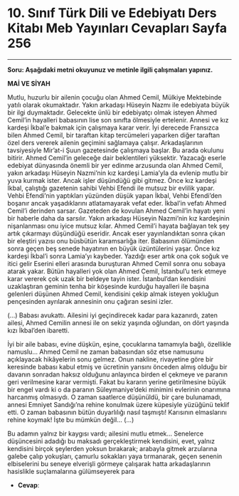 # 10. Sınıf Türk Dili ve Edebiyatı Ders Kitabı Meb Yayınları Cevapları Sayfa 256

---

**Soru: Aşağıdaki metni okuyunuz ve metinle ilgili çalışmaları yapınız.**

**MAİ VE SİYAH**

Mutlu, huzurlu bir ailenin çocuğu olan Ahmed Cemil, Mülkiye Mektebinde yatılı olarak okumaktadır. Yakın arkadaşı Hüseyin Nazmı ile edebiyata büyük bir ilgi duymaktadır. Gelecekte ünlü bir edebiyatçı olmak isteyen Ahmed Cemil’in hayalleri babasının lise son sınıfta ölmesiyle ertelenir. Annesi ve kız kardeşi İkbal’e bakmak için çalışmaya karar verir. İyi derecede Fransızca bilen Ahmed Cemil, bir taraftan kitap tercümeleri yaparken diğer taraftan özel ders vererek ailenin geçimini sağlamaya çalışır. Arkadaşlarının tavsiyesiyle Mir’at-i Şuun gazetesinde çalışmaya başlar. Bu arada okulunu bitirir. Ahmed Cemil’in geleceğe dair beklentileri yüksektir. Yazacağı eserle edebiyat dünyasında önemli bir yer edinme arzusunda olan Ahmed Cemil, yakın arkadaşı Hüseyin Nazmi’nin kız kardeşi Lamia’yla da evlenip mutlu bir yuva kurmak ister. Ancak işler düşündüğü gibi gitmez. Önce kız kardeşi İkbal, çalıştığı gazetenin sahibi Vehbi Efendi ile mutsuz bir evlilik yapar. Vehbi Efendi’nin yaptıkları yüzünden düşük yapan İkbal, Vehbi Efendi’den boşanır ancak yaşadıklarını atlatamayarak vefat eder. İkbal’in vefatı Ahmed Cemil’i derinden sarsar. Gazeteden de kovulan Ahmed Cemil’in hayatı yeni bir haberle daha da sarsılır. Yakın arkadaşı Hüseyin Nazmi’nin kız kardeşinin nişanlanması onu iyice mutsuz kılar. Ahmed Cemil’i hayata bağlayan tek şey artık çıkarmayı düşündüğü eseridir. Ancak eser yayınlandıktan sonra çıkan bir eleştiri yazısı onu büsbütün karamsarlığa iter. Babasının ölümünden sonra geçen beş senede hayatının en büyük üzüntülerini yaşar. Önce kız kardeşi İkbal’i sonra Lamia’yı kaybeder. Yazdığı eser artık ona çok soğuk ve itici gelir Eserini elleri arasında buruşturan Ahmed Cemil sonra onu sobaya atarak yakar. Bütün hayalleri yok olan Ahmed Cemil, İstanbul’u terk etmeye karar vererek çok uzak bir beldeye tayin ister. İstanbul’dan kendisini uzaklaştıran geminin tenha bir köşesinde kurduğu hayalleri ile başına gelenleri düşünen Ahmed Cemil, kendisini çekip almak isteyen yokluğun pençesinden ayrılarak annesinin onu çağıran sesini izler.

(…) Babası avukattı. Ailesini iyi geçindirecek kadar para kazanırdı, zaten ailesi, Ahmed Cemilin annesi ile on sekiz yaşında oğlundan, on dört yaşında kızı İkbal’den ibaretti.

 İyi bir aile babası, evine düşkün, eşine, çocuklarına tamamıyla bağlı, özellikle namuslu… Ahmed Cemil ne zaman babasından söz etse namusunu açıklayacak hikâyelerin sonu gelmez. Onun nakline, rivayetine göre bir keresinde babası kabul etmiş ve ücretinin yarısını önceden almış olduğu bir davanın sonradan haksız olduğunu anlayınca birden el çekmeye ve paranın geri verilmesine karar vermişti. Fakat bu kararın yerine getirilmesine büyük bir engel vardı ki o da paranın Süleymaniye’deki minimini evlerinin onarımına harcanmış olmasıydı. O zaman saatlerce düşünüldü, bir çare bulunamadı, annesi Emniyet Sandığı’na rehine konulmak üzere küpesiyle yüzüğünü teklif etti. O zaman babasının bütün duyarlılığı nasıl taşmıştı! Karısının elmaslarını rehine koymak! İşte bu mümkün değil… (…)

 Bu adamın yalnız bir kaygısı vardı; ailesini mutlu etmek… Senelerce düşüncesini adadığı bu maksadı gerçekleştirmek kendisini, evet, yalnız kendisini birçok şeylerden yoksun bırakarak; arabayla gitmek arzularına galebe çalıp yokuşları, çamurlu sokakları yaya tırmanarak, geçen senenin elbiselerini bu seneye elverişli görmeye çalışarak hatta arkadaşlarının hasislikle suçlamalarına gülümseyerek para

-   **Cevap**: